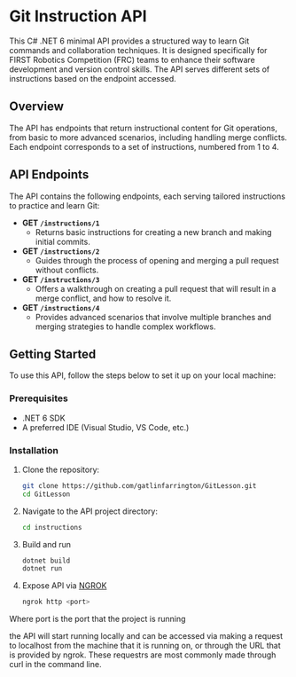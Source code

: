 # Git Instruction API

This C# .NET 6 minimal API provides a structured way to learn Git commands and collaboration techniques. It is designed specifically for FIRST Robotics Competition (FRC) teams to enhance their software development and version control skills. The API serves different sets of instructions based on the endpoint accessed.

## Overview

The API has endpoints that return instructional content for Git operations, from basic to more advanced scenarios, including handling merge conflicts. Each endpoint corresponds to a set of instructions, numbered from 1 to 4.

## API Endpoints

The API contains the following endpoints, each serving tailored instructions to practice and learn Git:

- **GET `/instructions/1`**
  - Returns basic instructions for creating a new branch and making initial commits.
- **GET `/instructions/2`**
  - Guides through the process of opening and merging a pull request without conflicts.
- **GET `/instructions/3`**
  - Offers a walkthrough on creating a pull request that will result in a merge conflict, and how to resolve it.
- **GET `/instructions/4`**
  - Provides advanced scenarios that involve multiple branches and merging strategies to handle complex workflows.

## Getting Started

To use this API, follow the steps below to set it up on your local machine:

### Prerequisites

- .NET 6 SDK
- A preferred IDE (Visual Studio, VS Code, etc.)

### Installation

1. Clone the repository:
   ```bash
   git clone https://github.com/gatlinfarrington/GitLesson.git
   cd GitLesson
2. Navigate to the API project directory:
   ```bash
   cd instructions
3. Build and run
   ```bash
   dotnet build
   dotnet run
4. Expose API via [NGROK](ngrok.com)
   ```bash
   ngrok http <port>
  Where port is the port that the project is running

the API will start running locally and can be accessed via making a request to localhost from the machine that it is running on, or through the URL that is provided by ngrok. These requestrs are most commonly made through curl in the command line.

   
